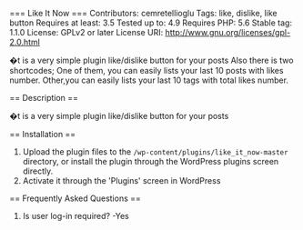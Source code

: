 === Like It Now ===
Contributors: cemretellioglu
Tags: like, dislike, like button
Requires at least: 3.5
Tested up to: 4.9
Requires PHP: 5.6
Stable tag: 1.1.0
License: GPLv2 or later
License URI: http://www.gnu.org/licenses/gpl-2.0.html

�t is a very simple plugin like/dislike button for your posts
Also there is two shortcodes;
One of them, you can easily lists your last 10 posts with likes number.
Other,you can easily lists your last 10 tags with total likes number.

== Description ==

�t is a very simple plugin like/dislike button for your posts

== Installation ==

1. Upload the plugin files to the `/wp-content/plugins/like_it_now-master` directory, or install the plugin through the WordPress plugins screen directly.
2. Activate it through the 'Plugins' screen in WordPress

== Frequently Asked Questions ==

1. Is user log-in required?
  -Yes

